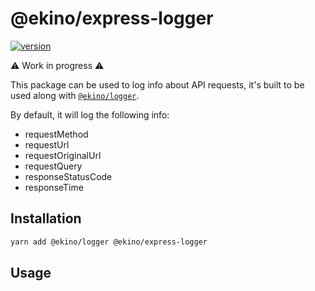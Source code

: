 # @ekino/express-logger

[![version](https://img.shields.io/npm/v/@ekino/express-logger.svg?style=flat-square)](https://www.npmjs.com/package/@ekino/express-logger)

:warning: Work in progress :warning:

This package can be used to log info about API requests, it's built to be used along
with [`@ekino/logger`](https://github.com/ekino/node-logger).

By default, it will log the following info:

-   requestMethod
-   requestUrl
-   requestOriginalUrl
-   requestQuery
-   responseStatusCode
-   responseTime

## Installation

```sh
yarn add @ekino/logger @ekino/express-logger
```

## Usage

```typescript
```

